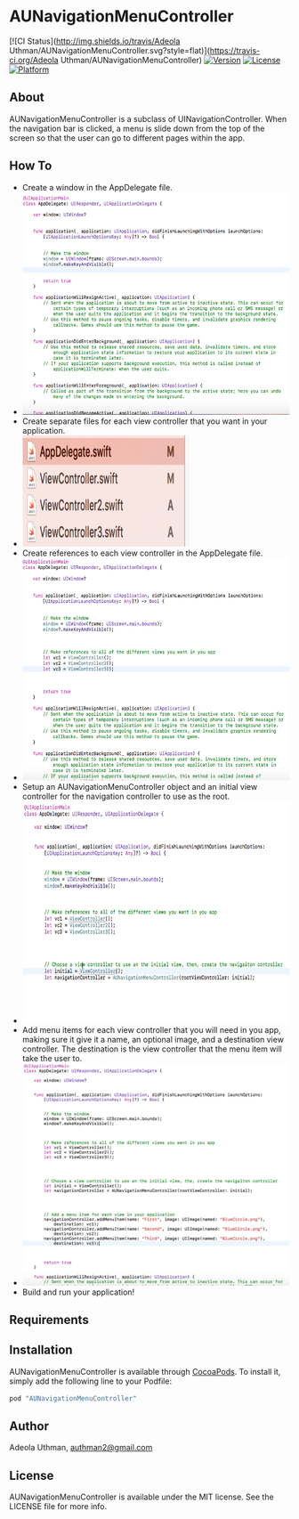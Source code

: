 # AUNavigationMenuController

[![CI Status](http://img.shields.io/travis/Adeola Uthman/AUNavigationMenuController.svg?style=flat)](https://travis-ci.org/Adeola Uthman/AUNavigationMenuController)
[![Version](https://img.shields.io/cocoapods/v/AUNavigationMenuController.svg?style=flat)](http://cocoapods.org/pods/AUNavigationMenuController)
[![License](https://img.shields.io/cocoapods/l/AUNavigationMenuController.svg?style=flat)](http://cocoapods.org/pods/AUNavigationMenuController)
[![Platform](https://img.shields.io/cocoapods/p/AUNavigationMenuController.svg?style=flat)](http://cocoapods.org/pods/AUNavigationMenuController)

## About
AUNavigationMenuController is a subclass of UINavigationController. When the navigation bar is clicked, a menu is slide down from the top of the screen so that the user can go to different pages within the app. 

## How To
- Create a window in the AppDelegate file.
- <img src="https://github.com/Authman2/AUNavigationMenuController/blob/master/Tutorial/Tutorial1.png" alt="tutorial1" width="500" height="400">
- Create separate files for each view controller that you want in your application.
- <img src="https://github.com/Authman2/AUNavigationMenuController/blob/master/Tutorial/Tutorial2.png" alt="tutorial2" width="300" height="200">
- Create references to each view controller in the AppDelegate file.
- <img src="https://github.com/Authman2/AUNavigationMenuController/blob/master/Tutorial/Tutorial3.png" alt="tutorial3" width="500" height="400">
- Setup an AUNavigationMenuController object and an initial view controller for the navigation controller to use as the root.
- <img src="https://github.com/Authman2/AUNavigationMenuController/blob/master/Tutorial/Tutorial4.png" alt="tutorial4" width="500" height="400">
- Add menu items for each view controller that you will need in you app, making sure it give it a name, an optional image, and a destination view controller. The destination is the view controller that the menu item will take the user to.
- <img src="https://github.com/Authman2/AUNavigationMenuController/blob/master/Tutorial/Tutorial5.png" alt="tutorial5" width="500" height="400">
- Build and run your application!

## Requirements

## Installation

AUNavigationMenuController is available through [CocoaPods](http://cocoapods.org). To install
it, simply add the following line to your Podfile:

```ruby
pod "AUNavigationMenuController"
```

## Author

Adeola Uthman, authman2@gmail.com

## License

AUNavigationMenuController is available under the MIT license. See the LICENSE file for more info.
